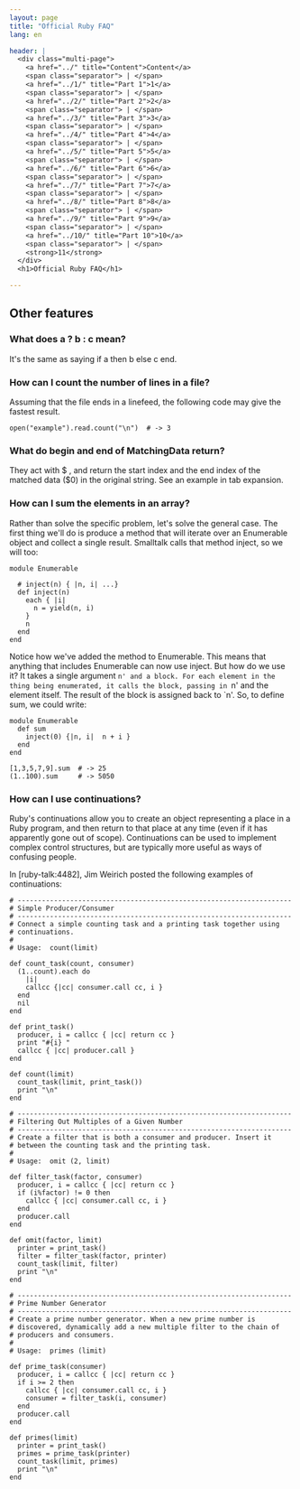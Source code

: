 ```yaml
---
layout: page
title: "Official Ruby FAQ"
lang: en

header: |
  <div class="multi-page">
    <a href="../" title="Content">Content</a>
    <span class="separator"> | </span>
    <a href="../1/" title="Part 1">1</a>
    <span class="separator"> | </span>
    <a href="../2/" title="Part 2">2</a>
    <span class="separator"> | </span>
    <a href="../3/" title="Part 3">3</a>
    <span class="separator"> | </span>
    <a href="../4/" title="Part 4">4</a>
    <span class="separator"> | </span>
    <a href="../5/" title="Part 5">5</a>
    <span class="separator"> | </span>
    <a href="../6/" title="Part 6">6</a>
    <span class="separator"> | </span>
    <a href="../7/" title="Part 7">7</a>
    <span class="separator"> | </span>
    <a href="../8/" title="Part 8">8</a>
    <span class="separator"> | </span>
    <a href="../9/" title="Part 9">9</a>
    <span class="separator"> | </span>
    <a href="../10/" title="Part 10">10</a>
    <span class="separator"> | </span>
    <strong>11</strong>
  </div>
  <h1>Official Ruby FAQ</h1>

---
```


## Other features

### What does a ? b : c mean?

It's the same as saying if a then b else c end.

### How can I count the number of lines in a file?

Assuming that the file ends in a linefeed, the following code may give the
fastest result.

~~~
open("example").read.count("\n")  # -> 3
~~~

### What do begin and end of MatchingData return?

They act with $ , and return the start index and the end index of the
matched data ($0) in the original string. See an example in tab expansion.

### How can I sum the elements in an array?

Rather than solve the specific problem, let's solve the general case. The
first thing we'll do is produce a method that will iterate over an Enumerable
object and collect a single result. Smalltalk calls that method inject, so we
will too:

~~~
module Enumerable

  # inject(n) { |n, i| ...}
  def inject(n)
    each { |i|
      n = yield(n, i)
    }
    n
  end
end
~~~

Notice how we've added the method to Enumerable. This means that anything
that includes Enumerable can now use inject. But how do we use it? It takes
a single argument `n' and a block. For each element in the thing being
enumerated, it calls the block, passing in `n' and the element itself.
The result of the block is assigned back to `n'. So, to define sum,
we could write:

~~~
module Enumerable
  def sum
    inject(0) {|n, i|  n + i }
  end
end

[1,3,5,7,9].sum  # -> 25
(1..100).sum     # -> 5050
~~~

### How can I use continuations?

Ruby's continuations allow you to create an object representing a place in a
Ruby program, and then return to that place at any time (even if it has
apparently gone out of scope). Continuations can be used to implement complex
control structures, but are typically more useful as ways of confusing people.

In [ruby-talk:4482], Jim Weirich posted the following examples of
continuations:

~~~
# --------------------------------------------------------------------
# Simple Producer/Consumer
# --------------------------------------------------------------------
# Connect a simple counting task and a printing task together using
# continuations.
#
# Usage:  count(limit)

def count_task(count, consumer)
  (1..count).each do
    |i|
    callcc {|cc| consumer.call cc, i }
  end
  nil
end

def print_task()
  producer, i = callcc { |cc| return cc }
  print "#{i} "
  callcc { |cc| producer.call }
end

def count(limit)
  count_task(limit, print_task())
  print "\n"
end
~~~



~~~
# --------------------------------------------------------------------
# Filtering Out Multiples of a Given Number
# --------------------------------------------------------------------
# Create a filter that is both a consumer and producer. Insert it
# between the counting task and the printing task.
#
# Usage:  omit (2, limit)

def filter_task(factor, consumer)
  producer, i = callcc { |cc| return cc }
  if (i%factor) != 0 then
    callcc { |cc| consumer.call cc, i }
  end
  producer.call
end

def omit(factor, limit)
  printer = print_task()
  filter = filter_task(factor, printer)
  count_task(limit, filter)
  print "\n"
end
~~~



~~~
# --------------------------------------------------------------------
# Prime Number Generator
# --------------------------------------------------------------------
# Create a prime number generator. When a new prime number is
# discovered, dynamically add a new multiple filter to the chain of
# producers and consumers.
#
# Usage:  primes (limit)

def prime_task(consumer)
  producer, i = callcc { |cc| return cc }
  if i >= 2 then
    callcc { |cc| consumer.call cc, i }
    consumer = filter_task(i, consumer)
  end
  producer.call
end

def primes(limit)
  printer = print_task()
  primes = prime_task(printer)
  count_task(limit, primes)
  print "\n"
end
~~~
